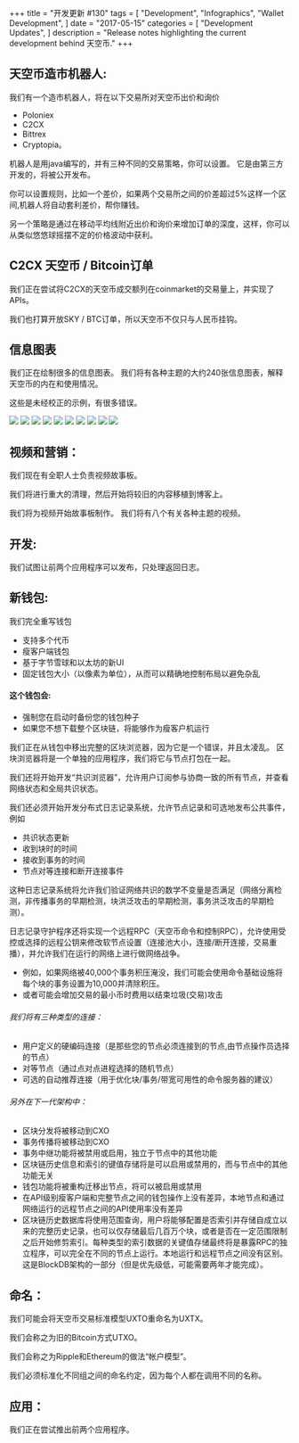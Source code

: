 +++
title = "开发更新 #130"
tags = [
    "Development",
    "Infographics",
    "Wallet Development",
]
date = "2017-05-15"
categories = [
    "Development Updates",
]
description = "Release notes highlighting the current development behind 天空币."
+++
## 天空币造市机器人:

我们有一个造市机器人，将在以下交易所对天空币出价和询价 

- Poloniex 
- C2CX 
- Bittrex 
- Cryptopia。

机器人是用java编写的，并有三种不同的交易策略，你可以设置。 它是由第三方开发的，将被公开发布。

你可以设置规则，比如一个差价，如果两个交易所之间的价差超过5%这样一个区间,机器人将自动套利差价，帮你赚钱。

另一个策略是通过在移动平均线附近出价和询价来增加订单的深度，这样，你可以从类似悠悠球摇摆不定的价格波动中获利。


## C2CX 天空币 / Bitcoin订单

我们正在尝试将C2CX的天空币成交额列在coinmarket的交易量上，并实现了APIs。

我们也打算开放SKY / BTC订单，所以天空币不仅只与人民币挂钩。


## 信息图表

我们正在绘制很多的信息图表。 我们将有各种主题的大约240张信息图表，解释天空币的内在和使用情况。

这些是未经校正的示例，有很多错误。

![](http://i.imgur.com/80cfRN2.png)
![](http://i.imgur.com/EGLW5cM.png)
![](http://i.imgur.com/yQ2Jkab.png)
![](http://i.imgur.com/mUb23E4.png)
![](http://i.imgur.com/VUrTAHl.png)
![](http://i.imgur.com/vduioVn.png)
![](http://i.imgur.com/EpDo0DO.png)
![](http://i.imgur.com/cjg8G3Z.png)
![](http://i.imgur.com/1qPFEYU.png)
![](http://i.imgur.com/dhhZHYW.png)

## 视频和营销：

我们现在有全职人士负责视频故事板。

我们将进行重大的清理，然后开始将较旧的内容移植到博客上。

我们将为视频开始故事板制作。 我们将有八个有关各种主题的视频。


## 开发:

我们试图让前两个应用程序可以发布，只处理返回日志。

## 新钱包:

我们完全重写钱包 

- 支持多个代币 
- 瘦客户端钱包 
- 基于字节雪球和以太坊的新UI 
- 固定钱包大小（以像素为单位），从而可以精确地控制布局以避免杂乱

#### 这个钱包会:

- 强制您在启动时备份您的钱包种子
- 如果您不想下载整个区块链，将能够作为瘦客户机运行

我们正在从钱包中移出完整的区块浏览器，因为它是一个错误，并且太凌乱。 区块浏览器将是一个单独的应用程序，我们将它与节点打包在一起。

我们还将开始开发“共识浏览器”，允许用户订阅参与协商一致的所有节点，并查看网络状态和全局共识状态。

我们还必须开始开发分布式日志记录系统，允许节点记录和可选地发布公共事件，例如 

- 共识状态更新 
- 收到块时的时间 
- 接收到事务的时间 
- 节点对等连接和断开连接事件

这种日志记录系统将允许我们验证网络共识的数学不变量是否满足（网络分离检测，非传播事务的早期检测，块洪泛攻击的早期检测，事务洪泛攻击的早期检测）。

日志记录守护程序还将实现一个远程RPC（天空币命令和控制RPC），允许使用受控或选择的远程公钥来修改软节点设置（连接池大小，连接/断开连接，交易重播），并允许我们在运行的网络上进行做网络战争。 

- 例如，如果网络被40,000个事务积压淹没，我们可能会使用命令基础设施将每个块的事务设置为10,000并清除积压。
- 或者可能会增加交易的最小币时费用以结束垃圾(交易)攻击

###### 我们将有三种类型的连接：

- 用户定义的硬编码连接（是那些您的节点必须连接到的节点,由节点操作员选择的节点）
- 对等节点（通过点对点进程选择的随机节点）
- 可选的自动推荐连接（用于优化块/事务/带宽可用性的命令服务器的建议）

###### 另外在下一代架构中：

- 区块分发将被移动到CXO
- 事务传播将被移动到CXO
- 事务中继功能将被禁用或启用，独立于节点中的其他功能
- 区块链历史信息和索引的键值存储将是可以启用或禁用的，而与节点中的其他功能无关
- 钱包功能将被重构迁移出节点，将可以被启用或禁用
- 在API级别瘦客户端和完整节点之间的钱包操作上没有差异，本地节点和通过网络运行的远程节点之间的API使用率没有差异
- 区块链历史数据库将使用范围查询，用户将能够配置是否索引并存储自成立以来的完整历史记录，也可以仅存储最后几百万个块，或者是否在一定范围限制之后开始修剪索引。每种类型的索引数据的关键值存储最终将是暴露RPC的独立程序，可以完全在不同的节点上运行。本地运行和远程节点之间没有区别。这是BlockDB架构的一部分（但是优先级低，可能需要两年才能完成）。

## 命名：

我们可能会将天空币交易标准模型UXTO重命名为UXTX。
   
我们会称之为旧的Bitcoin方式UTXO。

我们会称之为Ripple和Ethereum的做法“帐户模型”。

我们必须标准化不同组之间的命名约定，因为每个人都在调用不同的名称。


## 应用：

我们正在尝试推出前两个应用程序。
